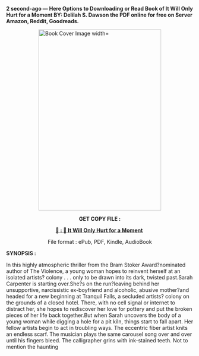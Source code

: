 <p><strong>2 second-ago &mdash; Here Options to Downloading or Read Book of It Will Only Hurt for a Moment BY: Delilah S. Dawson the PDF online for free on Server Amazon, Reddit, Goodreads.</strong></p><p><a href="https://uk.ebookarea.xyz/?book=206180583-it-will-only-hurt-for-a-moment"><img style="display: block; margin-left: auto; margin-right: auto;" src="https://i.gr-assets.com/images/S/compressed.photo.goodreads.com/books/1711751452l/206180583.jpg" alt="Book Cover Image width=" width="330" height="488" /></a></p><p style="text-align: center;"><strong>GET COPY FILE :</strong></p><p style="text-align: center;"><strong><a href="https://uk.ebookarea.xyz/?book=206180583-it-will-only-hurt-for-a-moment" target="_blank" rel="noopener">📢 : 🔗 It Will Only Hurt for a Moment</a>&nbsp;</strong></p><p style="text-align: center;">File format : ePub, PDF, Kindle, AudioBook</p><p><strong>SYNOPSIS :</strong></p><p>In this highly atmospheric thriller from the Bram Stoker Award?nominated author of The Violence, a young woman hopes to reinvent herself at an isolated artists? colony . . . only to be drawn into its dark, twisted past.Sarah Carpenter is starting over.She?s on the run?leaving behind her unsupportive, narcissistic ex-boyfriend and alcoholic, abusive mother?and headed for a new beginning at Tranquil Falls, a secluded artists? colony on the grounds of a closed hotel. There, with no cell signal or internet to distract her, she hopes to rediscover her love for pottery and put the broken pieces of her life back together.But when Sarah uncovers the body of a young woman while digging a hole for a pit kiln, things start to fall apart. Her fellow artists begin to act in troubling ways. The eccentric fiber artist knits an endless scarf. The musician plays the same carousel song over and over until his fingers bleed. The calligrapher grins with ink-stained teeth. Not to mention the haunting </p>
